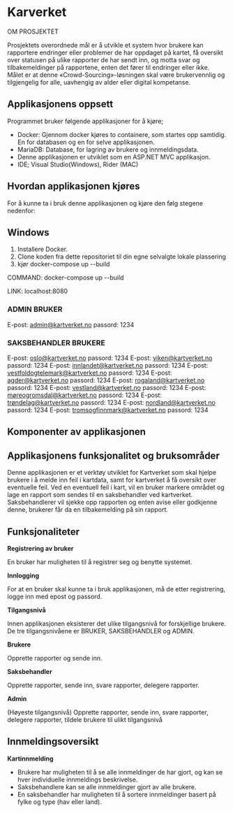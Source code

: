 # Karverket
OM PROSJEKTET

Prosjektets overordnede mål er å utvikle et system hvor brukere kan rapportere endringer eller problemer de har oppdaget på kartet, få oversikt over statusen på ulike rapporter de har sendt inn, og motta svar og tilbakemeldinger på rapportene, enten det fører til endringer eller ikke. Målet er at denne «Crowd-Sourcing»-løsningen skal være brukervennlig og tilgjengelig for alle, uavhengig av alder eller digital kompetanse.

## Applikasjonens oppsett
Programmet bruker følgende applikasjoner for å kjøre;

*  Docker: Gjennom docker kjøres to containere, som startes opp samtidig. En for databasen og en for selve applikasjonen.
*  MariaDB: Database, for lagring av brukere og innmeldingsdata.
*  Denne applikasjonen er utviklet som en ASP.NET MVC applikasjon.
*  IDE; Visual Studio(Windows), Rider (MAC)
  
## Hvordan applikasjonen kjøres
For å kunne ta i bruk denne applikasjonen og kjøre den følg stegene nedenfor:

## Windows
  1. Installere Docker.
  2. Clone koden fra dette repositoriet til din egne selvalgte lokale plassering
  3. kjør docker-compose up --build


COMMAND: docker-compose up --build

LINK: localhost:8080


### ADMIN BRUKER
E-post: admin@kartverket.no
passord: 1234
### SAKSBEHANDLER BRUKERE
E-post: oslo@kartverket.no passord: 1234
E-post: viken@kartverket.no passord: 1234
E-post: innlandet@kartverket.no passord: 1234
E-post: vestfoldogtelemark@kartverket.no passord: 1234
E-post: agder@kartverket.no passord: 1234
E-post: rogaland@kartverket.no passord: 1234
E-post: vestland@kartverket.no passord: 1234
E-post: møreogromsdal@kartverket.no passord: 1234
E-post: trøndelag@kartverket.no passord: 1234
E-post: nordland@kartverket.no passord: 1234
E-post: tromsogfinnmark@kartverket.no passord: 1234

## Komponenter av applikasjonen

## Applikasjonens funksjonalitet og bruksområder

Denne applikasjonen er et verktøy utviklet for Kartverket som skal hjelpe brukere i å melde inn feil i kartdata, samt for kartverket å få oversikt over eventuelle feil. Ved en eventuell feil i kart, vil en bruker markere området og lage en rapport som sendes til en saksbehandler ved kartverket. Saksbehandlerer vil sjekke opp rapporten og enten avise eller godkjenne denne, brukerer får da en tilbakemelding på sin rapport.

## Funksjonaliteter

**Registrering av bruker**

En bruker har muligheten til å registrer seg og benytte systemet.

**Innlogging**

For at en bruker skal kunne ta i bruk applikasjonen, må de etter registrering, logge inn med epost og passord.

**Tilgangsnivå**

Innen applikasjonen eksisterer det ulike tilgangsnivå for forskjellige brukere.
De tre tilgangsnivåene er BRUKER, SAKSBEHANDLER og ADMIN.

**Brukere**

Opprette rapporter og sende inn.

**Saksbehandler**

Opprette rapporter, sende inn, svare rapporter, delegere rapporter.

**Admin**

(Høyeste tilgangsnivå) 
Opprette rapporter, sende inn, svare rapporter, delegere rapporter, tildele brukere til ulikt tilgangsnivå



## Innmeldingsoversikt

 **Kartinnmelding**
* Brukere har muligheten til å se alle innmeldinger de har gjort, og kan se hver individuelle innmeldings beskrivelse.
* Saksbehandlere kan se alle innmeldinger gjort av alle brukere.
* En saksbehandler har muligheten til å sortere innmeldinger basert på fylke og type (hav eller land).

